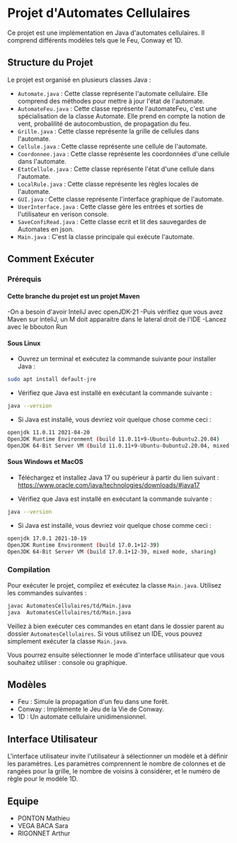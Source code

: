 # Projet d'Automates Cellulaires

Ce projet est une implémentation en Java d'automates cellulaires. Il comprend différents modèles tels que le Feu, Conway et 1D.

## Structure du Projet

Le projet est organisé en plusieurs classes Java :

- `Automate.java` : Cette classe représente l'automate cellulaire. Elle comprend des méthodes pour mettre à jour l'état de l'automate.
- `AutomateFeu.java` : Cette classe représente l'automateFeu, c'est une spécialisation de la classe Automate. Elle prend en compte la notion de vent, probalilité de autocombustion, de propagation du feu.
- `Grille.java` : Cette classe représente la grille de cellules dans l'automate.
- `Cellule.java` : Cette classe représente une cellule de l'automate.
- `Coordonnee.java` : Cette classe représente les coordonnées d'une cellule dans l'automate.
- `EtatCellule.java` : Cette classe représente l'état d'une cellule dans l'automate.
- `LocalRule.java` : Cette classe représente les règles locales de l'automate.
- `GUI.java` : Cette classe représente l'interface graphique de l'automate.
- `UserInterface.java` : Cette classe gère les entrées et sorties de l'utilisateur en verison console.
- `SaveConfiRead.java` : Cette classe ecrit et lit des sauvegardes de Automates en json.
- `Main.java` : C'est la classe principale qui exécute l'automate.

## Comment Exécuter

### Prérequis

#### Cette branche du projet est un projet Maven
-On a besoin d'avoir InteliJ avec openJDK-21
-Puis vérifiez que vous avez Maven sur inteliJ, un M doit apparaitre dans le lateral droit de l'IDE
-Lancez avec le bbouton Run


#### Sous Linux

- Ouvrez un terminal et exécutez la commande suivante pour installer Java :

```bash
sudo apt install default-jre
```

- Vérifiez que Java est installé en exécutant la commande suivante :

```bash
java --version
```

- Si Java est installé, vous devriez voir quelque chose comme ceci :

```bash
openjdk 11.0.11 2021-04-20
OpenJDK Runtime Environment (build 11.0.11+9-Ubuntu-0ubuntu2.20.04)
OpenJDK 64-Bit Server VM (build 11.0.11+9-Ubuntu-0ubuntu2.20.04, mixed mode, sharing)
```

#### Sous Windows et MacOS

- Téléchargez et installez Java 17 ou supérieur à partir du lien suivant : https://www.oracle.com/java/technologies/downloads/#java17

- Vérifiez que Java est installé en exécutant la commande suivante :

```bash
java --version
```

- Si Java est installé, vous devriez voir quelque chose comme ceci :

```bash
openjdk 17.0.1 2021-10-19
OpenJDK Runtime Environment (build 17.0.1+12-39)
OpenJDK 64-Bit Server VM (build 17.0.1+12-39, mixed mode, sharing)
```

### Compilation

Pour exécuter le projet, compilez et exécutez la classe `Main.java`. Utilisez les commandes suivantes :

```bash
javac AutomatesCellulaires/td/Main.java
java  AutomatesCellulaires/td/Main.java
```

Veillez à bien exécuter ces commandes en etant dans le dossier parent au dossier `AutomatesCellulaires`.
Si vous utilisez un IDE, vous pouvez simplement exécuter la classe `Main.java`.

Vous pourrez ensuite sélectionner le mode d'interface utilisateur que vous souhaitez utiliser : console ou graphique.

## Modèles

- Feu : Simule la propagation d'un feu dans une forêt.
- Conway : Implémente le Jeu de la Vie de Conway.
- 1D : Un automate cellulaire unidimensionnel.

## Interface Utilisateur

L'interface utilisateur invite l'utilisateur à sélectionner un modèle et à définir les paramètres. Les paramètres comprennent le nombre de colonnes et de rangées pour la grille, le nombre de voisins à considérer, et le numéro de règle pour le modèle 1D.

## Equipe 

- PONTON Mathieu
- VEGA BACA Sara
- RIGONNET Arthur
